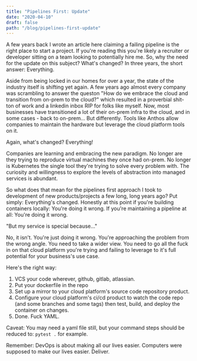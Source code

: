 ```yaml
---
title: "Pipelines First: Update"
date: "2020-04-10"
draft: false
path: "/blog/pipelines-first-update"
---
```


A few years back I wrote an article here claiming a failing pipeline is the right place to start a project. If you're reading this you're likely a recruiter or developer sitting on a team looking to potentially hire me. So, why the need for the update on this subject? What's changed? In three years, the short answer: Everything.

Aside from being locked in our homes for over a year, the state of the industry itself is shifting yet again. A few years ago almost every company was scrambling to answer the queston "How do we embrace the cloud and transition from on-prem to the cloud?" which resulted in a proverbial shit-ton of work and a linkedin inbox RIP for folks like myself. Now, most businesses have transitioned a lot of their on-prem infra to the cloud, and in some cases - back to on-prem... But differently. Tools like Anthos allow companies to maintain the hardware but leverage the cloud platform tools on it.

Again, what's changed? Everything!

Companies are learning and embracing the new paradigm. No longer are they trying to reproduce virtual machines they once had on-prem. No longer is Kubernetes the single tool they're trying to solve every problem with. The curiosity and willingness to explore the levels of abstraction into managed services is abundant.

So what does that mean for the pipelines first approach I took to development of new products/projects a few long, long years ago? Put simply: Everything's changed.
Honestly at this point if you're building containers locally: You're doing it wrong. If you're maintaining a pipeline at all: You're doing it wrong.

"But my service is special because..."

No, it isn't. You're just doing it wrong. You're approaching the problem from the wrong angle. You need to take a wider view. You need to go all the fuck in on that cloud platform you're trying and failing to leverage to it's full potential for your business's use case.

Here's the right way:
1. VCS your code wherever, github, gitlab, atlassian.
2. Put your dockerfile in the repo
3. Set up a mirror to your cloud platform's source code repository product.
4. Configure your cloud platform's ci/cd product to watch the code repo (and some branches and some tags) then test, build, and deploy the container on changes.
5. Done. Fuck YAML.

Caveat: You may need a yaml file still, but your command steps should be reduced to: `pytest .` for example.

Remember: DevOps is about making all our lives easier. Computers were supposed to make our lives easier. Deliver.
